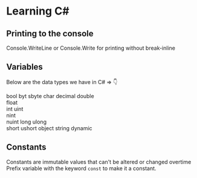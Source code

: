 # Learning C#

## Printing to the console

Console.WriteLine or Console.Write for printing without break-inline

## Variables

Below are the data types we have in C# => 👇

bool
byt
sbyte
char
decimal
double	
float	
int
uint	
nint	
nuint
long
ulong	
short
ushort
object
string
dynamic

## Constants

Constants are immutable values that can't be altered or changed overtime Prefix variable with the keyword `const` to make it a constant.